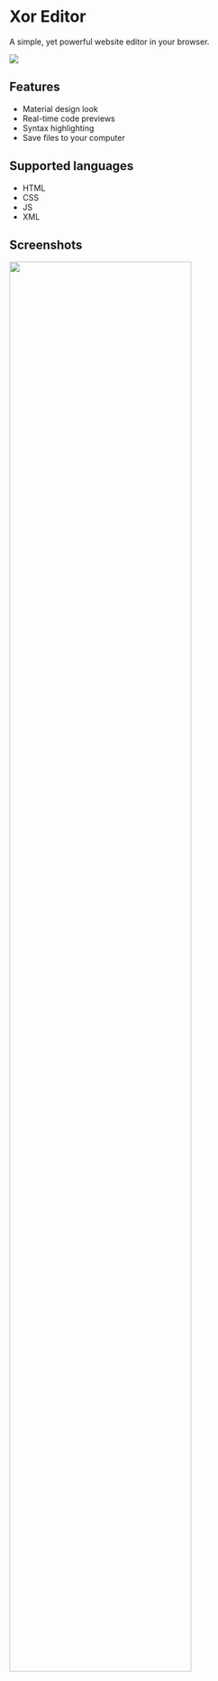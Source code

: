 # Xor Editor
A simple, yet powerful website editor in your browser.

[![](https://img.shields.io/badge/Try%20it-online-brightgreen.svg)](https://xor-editor.github.io/xor)

## Features

 - Material design look
 - Real-time code previews
 - Syntax highlighting
 - Save files to your computer

## Supported languages

 - HTML
 - CSS
 - JS
 - XML

## Screenshots

<img width="80%" src="http://i.cubeupload.com/kROV35.png">

